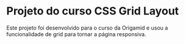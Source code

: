 # Projeto do curso CSS Grid Layout
Este projeto foi desenvolvido para o curso da Origamid e usou a funcionalidade de grid para tornar a página responsiva.
